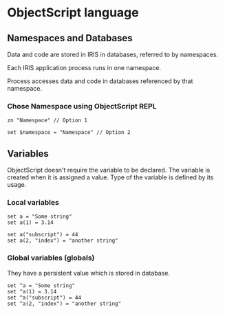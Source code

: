 # ObjectScript language

## Namespaces and Databases

Data and code are stored in IRIS in databases, referred to by
namespaces.

Each IRIS application process runs in one namespace.

Process accesses data and code in databases referenced by that
namespace.

### Chose Namespace using ObjectScript REPL

```objectscipt
zn "Namespace" // Option 1

set $namespace = "Namespace" // Option 2
```

## Variables

ObjectScript doesn't require the variable to be declared.
The variable is created when it is assigned a value.
Type of the variable is defined by its usage.

### Local variables

```objectscript
set a = "Some string"
set a(1) = 3.14

set a("subscript") = 44
set a(2, "index") = "another string"
```

### Global variables (globals)

They have a persistent value which is stored in database.

```objectscript
set ^a = "Some string"
set ^a(1) = 3.14
set ^a("subscript") = 44
set ^a(2, "index") = "another string"
```
